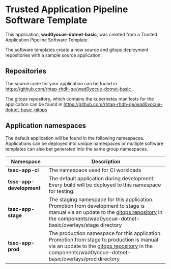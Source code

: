 # Trusted Application Pipeline Software Template

This application, **wad0yocue-dotnet-basic**, was created from a Trusted Application Pipeline Software Template.

The software templates create a new source and gitops deployment repositories with a sample source application. 

## Repositories

The source code for your application can be found in [https://github.com/rhtap-rhdh-qe/wad0yocue-dotnet-basic ](https://github.com/rhtap-rhdh-qe/wad0yocue-dotnet-basic ).
 
The gitops repository, which contains the kubernetes manifests for the application can be found in 
[https://github.com/rhtap-rhdh-qe/wad0yocue-dotnet-basic-gitops ](https://github.com/rhtap-rhdh-qe/wad0yocue-dotnet-basic-gitops ) 

## Application namespaces 

The default application will be found in the following namespaces. Applications can be deployed into unique namespaces or multiple software templates can also bet generated into the same group namespaces.  

|  Namespace   |  Description   |  
| -------- | -------- |
| **tssc-app-ci** | The namespace used for CI workloads |
| **tssc-app-development** | The default application during development. Every build will be deployed to this namespace for testing. |
| **tssc-app-stage** | The staging namespace for this application. Promotion from development to stage is manual via an update to the [gitops repository](https://github.com/rhtap-rhdh-qe/wad0yocue-dotnet-basic-gitops ) in the components/wad0yocue-dotnet-basic/overlays/stage directory |
| **tssc-app-prod** | The production namespace for this application. Promotion from stage to production is manual via an update to the [gitops repository](https://github.com/rhtap-rhdh-qe/wad0yocue-dotnet-basic-gitops ) in the components/wad0yocue-dotnet-basic/overlays/prod directory |